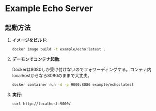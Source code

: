 # Example Echo Server

## 起動方法

1. **イメージをビルド**:

    ```bash
    docker image build -t example/echo:latest .
    ```

2. **デーモンでコンテナ起動**:

    Dockerは8080しか受け付けないのでフォワーディングする。コンテナ内localhostからなら8080のままで大丈夫。
   
    ```bash
    docker container run -d -p 9000:8080 example/echo:latest
    ```

4. **実行**:
    

    ```bash
    curl http://localhost:9000/
    ```
